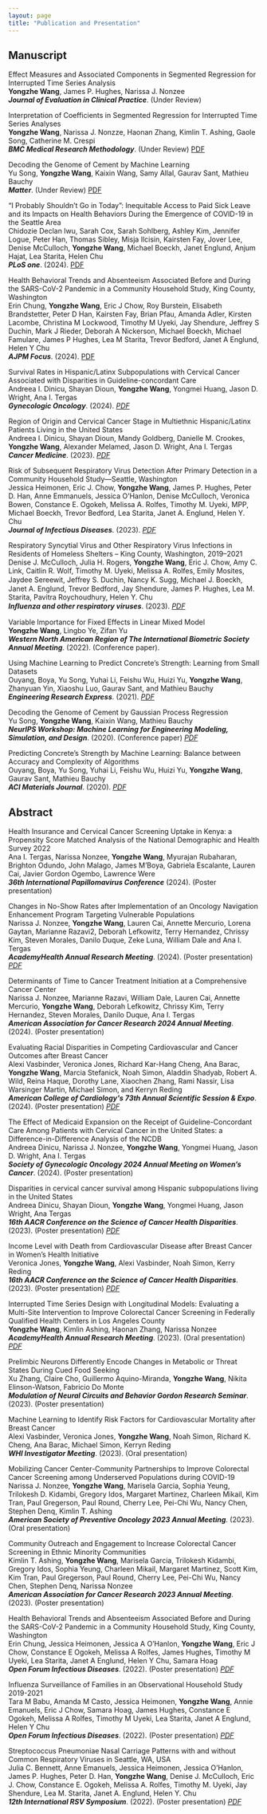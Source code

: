 ```yaml
---
layout: page
title: "Publication and Presentation"
---
```


## Manuscript
Effect Measures and Associated Components in Segmented Regression for Interrupted Time Series Analysis \
__Yongzhe Wang__, James P. Hughes, Narissa J. Nonzee \
___Journal of Evaluation in Clinical Practice___. (Under Review)

Interpretation of Coefficients in Segmented Regression for Interrupted Time Series Analyses \
__Yongzhe Wang__, Narissa J. Nonzze, Haonan Zhang, Kimlin T. Ashing, Gaole Song, Catherine M. Crespi \
___BMC Medical Research Methodology___. (Under Review) [PDF](https://doi.org/10.21203/rs.3.rs-3972428/v1)

Decoding the Genome of Cement by Machine Learning \
Yu Song, __Yongzhe Wang__, Kaixin Wang, Samy Allal, Gaurav Sant, Mathieu Bauchy \
___Matter___. (Under Review) [PDF](https://papers.ssrn.com/sol3/papers.cfm?abstract_id=4657713)

“I Probably Shouldn’t Go in Today”: Inequitable Access to Paid Sick Leave and its Impacts on Health Behaviors During the Emergence of COVID-19 in the Seattle Area \
Chidozie Declan Iwu, Sarah Cox, Sarah Sohlberg, Ashley Kim, Jennifer Logue, Peter Han, Thomas Sibley, Misja Ilcisin, Kairsten Fay, Jover Lee, Denise McCulloch, __Yongzhe Wang__, Michael Boeckh, Janet Englund, Anjum Hajat, Lea Starita, Helen Chu \
___PLoS one___. (2024). [PDF](https://journals.plos.org/plosone/article?id=10.1371/journal.pone.0307734) 

Health Behavioral Trends and Absenteeism Associated Before and During the SARS-CoV-2 Pandemic in a Community Household Study, King County, Washington \
Erin Chung, __Yongzhe Wang__, Eric J Chow, Roy Burstein, Elisabeth Brandstetter, Peter D Han, Kairsten Fay, Brian Pfau, Amanda Adler, Kirsten Lacombe, Christina M Lockwood, Timothy M Uyeki, Jay Shendure, Jeffrey S Duchin, Mark J Rieder, Deborah A Nickerson, Michael Boeckh, Michael Famulare, James P Hughes, Lea M Starita, Trevor Bedford, Janet A Englund, Helen Y Chu \
___AJPM Focus___. (2024). [PDF](https://www.ajpmfocus.org/article/S2773-0654(24)00066-X/fulltext)

Survival Rates in Hispanic/Latinx Subpopulations with Cervical Cancer Associated with Disparities in Guideline-concordant Care \
Andreea I. Dinicu, Shayan Dioun, __Yongzhe Wang__, Yongmei Huang, Jason D. Wright, Ana I. Tergas \
___Gynecologic Oncology___. (2024). [_PDF_](https://www.sciencedirect.com/science/article/pii/S0090825824000696) 

Region of Origin and Cervical Cancer Stage in Multiethnic Hispanic/Latinx Patients Living in the United States \
Andreea I. Dinicu, Shayan Dioun, Mandy Goldberg, Danielle M. Crookes, __Yongzhe Wang__, Alexander Melamed, Jason D. Wright, Ana I. Tergas \
___Cancer Medicine___. (2023). [_PDF_](https://onlinelibrary.wiley.com/doi/10.1002/cam4.6697)

Risk of Subsequent Respiratory Virus Detection After Primary Detection in a Community Household Study—Seattle, Washington \
Jessica Heimonen, Eric J. Chow, __Yongzhe Wang__, James P. Hughes, Peter D. Han, Anne Emmanuels, Jessica O’Hanlon, Denise McCulloch, Veronica Bowen, Constance E. Ogokeh, Melissa A. Rolfes, Timothy M. Uyeki, MPP, Michael Boeckh, Trevor Bedford, Lea Starita, Janet A. Englund, Helen Y. Chu \
___Journal of Infectious Diseases___. (2023). [_PDF_](https://doi.org/10.1093/infdis/jiad305)

Respiratory Syncytial Virus and Other Respiratory Virus Infections in Residents of Homeless Shelters – King County, Washington, 2019–2021 \
Denise J. McCulloch, Julia H. Rogers, __Yongzhe Wang__, Eric J. Chow, Amy C. Link, Caitlin R. Wolf, Timothy M. Uyeki, Melissa A. Rolfes, Emily Mosites, Jaydee Sereewit, Jeﬀrey S. Duchin, Nancy K. Sugg, Michael J. Boeckh, Janet A. Englund, Trevor Bedford, Jay Shendure, James P. Hughes, Lea M. Starita, Pavitra Roychoudhury, Helen Y. Chu \
___Inﬂuenza and other respiratory viruses___. (2023). [_PDF_](https://onlinelibrary.wiley.com/doi/10.1111/irv.13166) 

Variable Importance for Fixed Effects in Linear Mixed Model \
__Yongzhe Wang__, Lingbo Ye, Zifan Yu \
___Western North American Region of The International Biometric Society Annual Meeting___. (2022). (Conference paper). 

Using Machine Learning to Predict Concrete’s Strength: Learning from Small Datasets \
Ouyang, Boya, Yu Song, Yuhai Li, Feishu Wu, Huizi Yu, __Yongzhe Wang__, Zhanyuan Yin, Xiaoshu Luo, Gaurav Sant, and Mathieu Bauchy \
___Engineering Research Express___. (2021). [_PDF_](https://iopscience.iop.org/article/10.1088/2631-8695/abe344/meta) 

Decoding the Genome of Cement by Gaussian Process Regression \
Yu Song, __Yongzhe Wang__, Kaixin Wang, Mathieu Bauchy \
___NeurIPS Workshop: Machine Learning for Engineering Modeling, Simulation, and Design___. (2020). (Conference paper) [_PDF_](https://ml4eng.github.io/camera_readys/38.pdf) 

Predicting Concrete’s Strength by Machine Learning: Balance between Accuracy and Complexity of Algorithms \
Ouyang, Boya, Yu Song, Yuhai Li, Feishu Wu, Huizi Yu, __Yongzhe Wang__, Gaurav Sant, Mathieu Bauchy \
___ACI Materials Journal___. (2020). [_PDF_](https://par.nsf.gov/biblio/10296333)

## Abstract
Health Insurance and Cervical Cancer Screening Uptake in Kenya: a Propensity Score Matched Analysis of the National Demographic and Health Survey 2022 \
Ana I. Tergas, Narissa Nonzee, __Yongzhe Wang__, Myurajan Rubaharan, Brighton Odundo, John Malago, James M’Boya, Gabriela Escalante, Lauren Cai, Javier Gordon Ogembo, Lawrence Were \
___36th International Papillomavirus Conference___ (2024). (Poster presentation)

Changes in No-Show Rates after Implementation of an Oncology Navigation Enhancement Program Targeting Vulnerable Populations \
Narissa J. Nonzee, __Yongzhe Wang__, Lauren Cai, Annette Mercurio, Lorena Gaytan, Marianne Razavi2, Deborah Lefkowitz, Terry Hernandez, Chrissy Kim, Steven Morales, Danilo Duque, Zeke Luna, William Dale and Ana I. Tergas \
___AcademyHealth Annual Research Meeting___. (2024). (Poster presentation) [_PDF_](https://vmx.m-anage.com/us/2024arm/en-US/presentation/653912)

Determinants of Time to Cancer Treatment Initiation at a Comprehensive Cancer Center \
Narissa J. Nonzee, Marianne Razavi, William Dale, Lauren Cai, Annette Mercurio, __Yongzhe Wang__, Deborah Lefkowitz, Chrissy Kim, Terry Hernandez, Steven Morales, Danilo Duque, Ana I. Tergas \
___American Association for Cancer Research 2024 Annual Meeting___. (2024). (Poster presentation)

Evaluating Racial Disparities in Competing Cardiovascular and Cancer Outcomes after Breast Cancer \
Alexi Vasbinder, Veronica Jones, Richard Kar-Hang Cheng, Ana Barac, __Yongzhe Wang__, Marcia Stefanick, Noah Simon, Aladdin Shadyab, Robert A. Wild, Reina Haque, Dorothy Lane, Xiaochen Zhang, Rami Nassir, Lisa Warsinger Martin, Michael Simon, and Kerryn Reding \
___American College of Cardiology's 73th Annual Scientific Session & Expo___. (2024). (Poster presentation) [_PDF_](https://www.jacc.org/doi/epdf/10.1016/S0735-1097%2824%2904584-4)

The Effect of Medicaid Expansion on the Receipt of Guideline-Concordant Care Among Patients with Cervical Cancer in the United States: a Difference-in-Difference Analysis of the NCDB \
Andreea Dinicu, Narissa J. Nonzee, __Yongzhe Wang__, Yongmei Huang, Jason D. Wright, Ana I. Tergas \
___Society of Gynecologic Oncology 2024 Annual Meeting on Women’s Cancer___. (2024). (Poster presentation)

Disparities in cervical cancer survival among Hispanic subpopulations living in the United States \
Andreea Dinicu, Shayan Dioun, __Yongzhe Wang__, Yongmei Huang, Jason Wright, Ana Tergas \
___16th AACR Conference on the Science of Cancer Health Disparities___. (2023). (Poster presentation) [_PDF_](https://doi.org/10.1158/1538-7755.DISP23-B112)

Income Level with Death from Cardiovascular Disease after Breast Cancer in Women’s Health Initiative \
Veronica Jones, __Yongzhe Wang__, Alexi Vasbinder, Noah Simon, Kerry Reding \
___16th AACR Conference on the Science of Cancer Health Disparities___. (2023). (Poster presentation) [_PDF_](https://doi.org/10.1158/1538-7755.DISP23-B014)

Interrupted Time Series Design with Longitudinal Models: Evaluating a Multi-Site Intervention to Improve Colorectal Cancer Screening in Federally Qualified Health Centers in Los Angeles County \
__Yongzhe Wang__, Kimlin Ashing, Haonan Zhang, Narissa Nonzee \
___AcademyHealth Annual Research Meeting___. (2023). (Oral presentation) [_PDF_](https://academyhealth.confex.com/academyhealth/2023arm/meetingapp.cgi/Paper/59138)

Prelimbic Neurons Differently Encode Changes in Metabolic or Threat States During Cued Food Seeking \
Xu Zhang, Claire Cho, Guillermo Aquino-Miranda, __Yongzhe Wang__, Nikita Elinson-Watson, Fabricio Do Monte \
___Modulation of Neural Circuits and Behavior Gordon Research Seminar___. (2023). (Poster presentation) 

Machine Learning to Identify Risk Factors for Cardiovascular Mortality after Breast Cancer \
Alexi Vasbinder, Veronica Jones, __Yongzhe Wang__, Noah Simon, Richard K. Cheng, Ana Barac, Michael Simon, Kerryn Reding \
___WHI Investigator Meeting___. (2023). (Oral presentation) 

Mobilizing Cancer Center-Community Partnerships to Improve Colorectal Cancer Screening among Underserved Populations during COVID-19 \
Narissa J. Nonzee, __Yongzhe Wang__, Marisela Garcia, Sophia Yeung, Trilokesh D. Kidambi, Gregory Idos, Margaret Martinez, Charleen Mikail, Kim Tran, Paul Gregerson, Paul Round, Cherry Lee, Pei-Chi Wu, Nancy Chen, Stephen Denq, Kimlin T. Ashing \
___American Society of Preventive Oncology 2023 Annual Meeting___. (2023). (Oral presentation) 

Community Outreach and Engagement to Increase Colorectal Cancer Screening in Ethnic Minority Communities \
Kimlin T. Ashing, __Yongzhe Wang__, Marisela Garcia, Trilokesh Kidambi, Gregory Idos, Sophia Yeung, Charleen Mikail, Margaret Martinez, Scott Kim, Kim Tran, Paul Gregerson, Paul Round, Cherry Lee, Pei-Chi Wu, Nancy Chen, Stephen Denq, Narissa Nonzee \
___American Association for Cancer Research 2023 Annual Meeting___. (2023). (Poster presentation) 

Health Behavioral Trends and Absenteeism Associated Before and During the SARS-CoV-2 Pandemic in a Community Household Study, King County, Washington \
Erin Chung, Jessica Heimonen, Jessica A O’Hanlon, __Yongzhe Wang__, Eric J Chow, Constance E Ogokeh, Melissa A Rolfes, James Hughes, Timothy M Uyeki, Lea Starita, Janet A Englund, Helen Y Chu, Samara Hoag \
___Open Forum Infectious Diseases___. (2022). (Poster presentation) [_PDF_](https://academic.oup.com/ofid/article/9/Supplement_2/ofac492.1531/6903759) 

Influenza Surveillance of Families in an Observational Household Study 2019-2021 \
Tara M Babu, Amanda M Casto, Jessica Heimonen, __Yongzhe Wang__, Annie Emanuels, Eric J Chow, Samara Hoag, James Hughes, Constance E Ogokeh, Melissa A Rolfes, Timothy M Uyeki, Lea Starita, Janet A Englund, Helen Y Chu \
___Open Forum Infectious Diseases___. (2022). (Poster presentation) [_PDF_](https://academic.oup.com/ofid/article/9/Supplement_2/ofac492.1821/6903881) 

Streptococcus Pneumoniae Nasal Carriage Patterns with and without Common Respiratory Viruses in Seattle, WA, USA \
Julia C. Bennett, Anne Emanuels, Jessica Heimonen, Jessica O’Hanlon, James P. Hughes, Peter D. Han, __Yongzhe Wang__, Denise J. McCulloch, Eric J. Chow, Constance E. Ogokeh, Melissa A. Rolfes, Timothy M. Uyeki, Jay Shendure, Lea M. Starita, Janet A. Englund, Helen Y. Chu \
___12th International RSV Symposium___. (2022). (Poster presentation) [_PDF_](https://isirv.org/site/images/conferences/RSV/RSV2022/RSV_2022_Abstracts_POSTERS%20Rev%20Dec22.pdf) 
